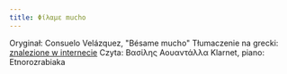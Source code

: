 ```yaml
---
title: Φίλαμε mucho
---
```

Oryginał: Consuelo Velázquez, "Bésame mucho"
Tłumaczenie na grecki: [znalezione w internecie](https://lyricstranslate.com/el/besame-mucho-fila-me-ki-allo-fila-me-ki-allo.html)
Czyta: Βασίλης Αουαντάλλα
Klarnet, piano: Etnorozrabiaka
